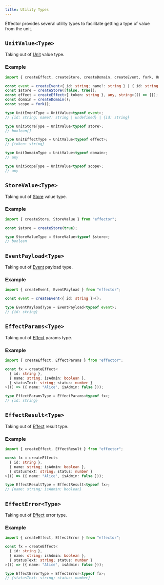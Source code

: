 ```yaml
---
title: Utility Types
---
```


Effector provides several utility types to facilitate getting a type of value from the unit.

## `UnitValue<Type>`

Taking out of [Unit](/en/explanation/glossary#common-unit) value type.

### Example

```ts
import { createEffect, createStore, createDomain, createEvent, fork, UnitValue } from "effector";

const event = createEvent<{ id: string; name?: string } | { id: string }>();
const $store = createStore([false, true]);
const effect = createEffect<{ token: string }, any, string>(() => {});
const domain = createDomain();
const scope = fork();

type UnitEventType = UnitValue<typeof event>;
// {id: string; name?: string | undefined} | {id: string}

type UnitStoreType = UnitValue<typeof store>;
// boolean[]

type UnitEffectType = UnitValue<typeof effect>;
// {token: string}

type UnitDomainType = UnitValue<typeof domain>;
// any

type UnitScopeType = UnitValue<typeof scope>;
// any
```

## `StoreValue<Type>`

Taking out of [Store](/en/api/effector/Store) value type.

### Example

```ts
import { createStore, StoreValue } from "effector";

const $store = createStore(true);

type StoreValueType = StoreValue<typeof $store>;
// boolean
```

## `EventPayload<Type>`

Taking out of [Event](/en/api/effector/Event) payload type.

### Example

```ts
import { createEvent, EventPayload } from "effector";

const event = createEvent<{ id: string }>();

type EventPayloadType = EventPayload<typeof event>;
// {id: string}
```

## `EffectParams<Type>`

Taking out of [Effect](/en/api/effector/Effect) params type.

### Example

```ts
import { createEffect, EffectParams } from "effector";

const fx = createEffect<
  { id: string },
  { name: string; isAdmin: boolean },
  { statusText: string; status: number }
>(() => ({ name: "Alice", isAdmin: false }));

type EffectParamsType = EffectParams<typeof fx>;
// {id: string}
```

## `EffectResult<Type>`

Taking out of [Effect](/en/api/effector/Effect) result type.

### Example

```ts
import { createEffect, EffectResult } from "effector";

const fx = createEffect<
  { id: string },
  { name: string; isAdmin: boolean },
  { statusText: string; status: number }
>(() => ({ name: "Alice", isAdmin: false }));

type EffectResultType = EffectResult<typeof fx>;
// {name: string; isAdmin: boolean}
```

## `EffectError<Type>`

Taking out of [Effect](/en/api/effector/Effect) error type.

### Example

```ts
import { createEffect, EffectError } from "effector";

const fx = createEffect<
  { id: string },
  { name: string; isAdmin: boolean },
  { statusText: string; status: number }
>(() => ({ name: "Alice", isAdmin: false }));

type EffectErrorType = EffectError<typeof fx>;
// {statusText: string; status: number}
```
